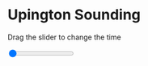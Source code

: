 <h1>Upington Sounding</h1>
<p>Drag the slider to change the time</p>

<div class="slidecontainer">
<input oninput='setImage(this)' class="slider" type="range" min="0" max="4" value="0" step="1" />
<img id='img'/>
</div>

<script>
var img = document.getElementById('img');
var img_array = ['/assets/images/skwt/skd_upt_wrfout_d01_2020-04-29_12:00:00.png',
'/assets/images/skwt/skd_upt_wrfout_d01_2020-04-29_18:00:00.png',
'/assets/images/skwt/skd_upt_wrfout_d01_2020-04-30_00:00:00.png',
'/assets/images/skwt/skd_upt_wrfout_d01_2020-04-30_06:00:00.png',];
function setImage(obj)
{
        var value = obj.value;
        img.src = img_array[value];

}
</script>
